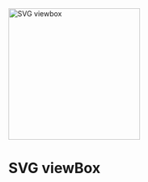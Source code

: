 
<img src="../_images/svg-viewbox/cover.png" alt="SVG viewbox" title="SVG viewBox" height="260px"/>

# SVG viewBox
